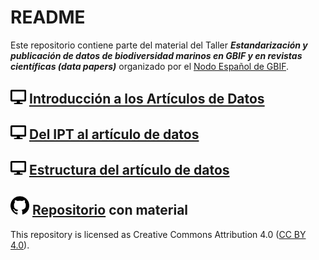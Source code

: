 # README 

Este repositorio contiene parte del material del Taller ***Estandarización y publicación de datos de biodiversidad marinos en GBIF y en revistas científicas (data papers)*** organizado por el [Nodo Español de GBIF](https://www.gbif.es/talleres/estandarizacion-publicacion-datos-marinos/). 

## <img src='assets/display-solid.svg' width='25'> [Introducción a los Artículos de Datos](https://ajpelu.github.io/teach_dp/2025/dp_intro2025.html) 

## <img src='assets/display-solid.svg' width='25'> [Del IPT al artículo de datos](https://ajpelu.github.io/teach_dp/2025/ipt2dp2025.html) 

## <img src='assets/display-solid.svg' width='25'> [Estructura del artículo de datos](https://ajpelu.github.io/teach_dp/2025/dp_structure2025.html)

## <img src='assets/github.svg' width='30'> [Repositorio](https://github.com/ajpelu/teach_dp) con material

This repository is licensed as Creative Commons Attribution 4.0 ([CC BY 4.0](https://creativecommons.org/licenses/by/4.0/)).  

